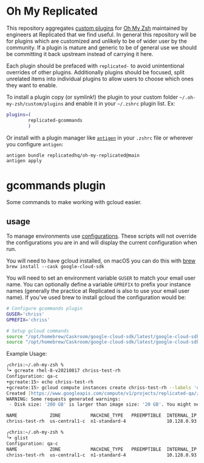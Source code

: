# Oh My Replicated

This repository aggregates [custom plugins](https://github.com/ohmyzsh/ohmyzsh/#custom-plugins-and-themes) for [Oh My Zsh](https://ohmyz.sh/) maintained by engineers at Replicated that we find useful. In general this repository will be for plugins which are customized and unlikely to be of wider user by the community. If a plugin is mature and generic to be of general use we should be committing it back upstream instead of carrying it here.

Each plugin should be prefaced with `replicated-` to avoid unintentional overrides of other plugins. Additionally plugins should be focused, split unrelated items into individual plugins to allow users to choose which ones they want to enable.

To install a plugin copy (or symlink!) the plugin to your custom folder `~/.oh-my-zsh/custom/plugins` and enable it in your `~/.zshrc` plugin list. Ex:

```zsh
plugins=(
        replicated-gcommands
        )
```

Or install with a plugin manager like [`antigen`](https://github.com/zsh-users/antigen) in your `.zshrc` file or wherever you configure `antigen`:

```bash
antigen bundle replicatedhq/oh-my-replicated@main
antigen apply
```

# gcommands plugin

Some commands to make working with gcloud easier.

## usage

To manage environments use [configurations](https://cloud.google.com/sdk/docs/configurations).
These scripts will not override the configurations you are in and will display the current configuration when run.

You will need to have gcloud installed, on macOS you can do this with [brew](https://formulae.brew.sh/cask/google-cloud-sdk) `brew install --cask google-cloud-sdk`

You will need to set an environment variable `GUSER` to match your email user name.
You can optionally define a variable `GPREFIX` to prefix your instance names (generally the practice at Replicated is also to use your email user name).
If you've used brew to install gcloud the configuration would be:

```zsh
# Configure gcommands plugin
GUSER='chriss'
GPREFIX='chriss'

# Setup gcloud commands
source "/opt/homebrew/Caskroom/google-cloud-sdk/latest/google-cloud-sdk/completion.zsh.inc"
source "/opt/homebrew/Caskroom/google-cloud-sdk/latest/google-cloud-sdk/path.zsh.inc"
```

Example Usage:

```zsh
╭chris:~/.oh-my-zsh %
╰➤ gcreate rhel-8-v20210817 chriss-test-rh
Configuration: qa-c
+gcreate:15> echo chriss-test-rh
+gcreate:15> gcloud compute instances create chriss-test-rh --labels 'owner=chriss' '--machine-type=n1-standard-4' '--subnet=default' '--network-tier=PREMIUM' '--maintenance-policy=MIGRATE' '--service-account=846065462912-compute@developer.gserviceaccount.com' '--scopes=https://www.googleapis.com/auth/devstorage.read_only,https://www.googleapis.com/auth/logging.write,https://www.googleapis.com/auth/monitoring.write,https://www.googleapis.com/auth/servicecontrol,https://www.googleapis.com/auth/service.management.readonly,https://www.googleapis.com/auth/trace.append' '--image=rhel-8-v20210817' '--image-project=rhel-cloud' '--boot-disk-size=200GB' '--boot-disk-type=pd-standard' --no-shielded-secure-boot --shielded-vtpm --shielded-integrity-monitoring '--reservation-affinity=any'
Created [https://www.googleapis.com/compute/v1/projects/replicated-qa/zones/us-central1-c/instances/chriss-test-rh].
WARNING: Some requests generated warnings:
 - Disk size: '200 GB' is larger than image size: '20 GB'. You might need to resize the root repartition manually if the operating system does not support automatic resizing. See https://cloud.google.com/compute/docs/disks/add-persistent-disk#resize_pd for details.

NAME            ZONE           MACHINE_TYPE   PREEMPTIBLE  INTERNAL_IP  EXTERNAL_IP   STATUS
chriss-test-rh  us-central1-c  n1-standard-4               10.128.0.93  34.72.173.60  RUNNING

╭chris:~/.oh-my-zsh %
╰➤ glist
Configuration: qa-c
NAME            ZONE           MACHINE_TYPE   PREEMPTIBLE  INTERNAL_IP  EXTERNAL_IP   STATUS
chriss-test-rh  us-central1-c  n1-standard-4               10.128.0.93  34.72.173.60  RUNNING
```
